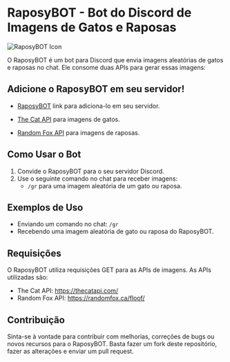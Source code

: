 # RaposyBOT - Bot do Discord de Imagens de Gatos e Raposas

![RaposyBOT Icon](https://64.media.tumblr.com/ea3fb5b6015b6d77c50cc382ccab510f/a5a250822bc18ecf-f1/s1280x1920/bc70446981e94af2d1ad8bc9199cf2151e01a1d6.jpg)

O RaposyBOT é um bot para Discord que envia imagens aleatórias de gatos e raposas no chat. Ele consome duas APIs para gerar essas imagens:

## Adicione o RaposyBOT em seu servidor!
 - [RaposyBOT](https://discord.com/oauth2/authorize?client_id=1139358859073429524&scope=bot&permissions=8) link para adiciona-lo em seu servidor.

- [The Cat API](https://thecatapi.com/) para imagens de gatos.
- [Random Fox API](https://randomfox.ca/floof/) para imagens de raposas.

## Como Usar o Bot

1. Convide o RaposyBOT para o seu servidor Discord.
2. Use o seguinte comando no chat para receber imagens:
   - `/gr` para uma imagem aleatória de um gato ou raposa.

## Exemplos de Uso

- Enviando um comando no chat: `/gr`
- Recebendo uma imagem aleatória de gato ou raposa do RaposyBOT.

## Requisições

O RaposyBOT utiliza requisições GET para as APIs de imagens. As APIs utilizadas são:

- The Cat API: https://thecatapi.com/
- Random Fox API: https://randomfox.ca/floof/

## Contribuição

Sinta-se à vontade para contribuir com melhorias, correções de bugs ou novos recursos para o RaposyBOT. Basta fazer um fork deste repositório, fazer as alterações e enviar um pull request.


